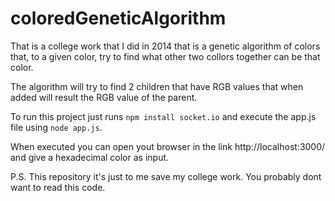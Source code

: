 # coloredGeneticAlgorithm

That is a college work that I did in 2014 that is a genetic algorithm of colors that, to a given color, try to find what other two collors together can be that color.

The algorithm will try to find 2 children that have RGB values that when added will result the RGB value of the parent.

To run this project just runs `npm install socket.io` and execute the app.js file using `node app.js`.

When executed you can open yout browser in the link http://localhost:3000/ and give a hexadecimal color as input.


P.S. This repository it's just to me save my college work. You probably dont want to read this code.